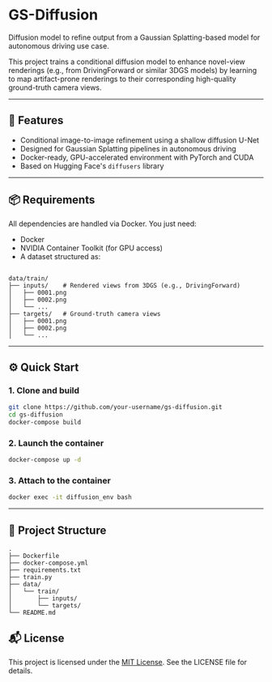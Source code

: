 
# GS-Diffusion

Diffusion model to refine output from a Gaussian Splatting-based model for autonomous driving use case.

This project trains a conditional diffusion model to enhance novel-view renderings (e.g., from DrivingForward or similar 3DGS models) by learning to map artifact-prone renderings to their corresponding high-quality ground-truth camera views.

---

## 🚀 Features

- Conditional image-to-image refinement using a shallow diffusion U-Net
- Designed for Gaussian Splatting pipelines in autonomous driving
- Docker-ready, GPU-accelerated environment with PyTorch and CUDA
- Based on Hugging Face's `diffusers` library

---

## 📦 Requirements

All dependencies are handled via Docker. You just need:

- Docker
- NVIDIA Container Toolkit (for GPU access)
- A dataset structured as:

```

data/train/
├── inputs/    # Rendered views from 3DGS (e.g., DrivingForward)
│   ├── 0001.png
│   ├── 0002.png
│   └── ...
├── targets/   # Ground-truth camera views
│   ├── 0001.png
│   ├── 0002.png
│   └── ...

````

---

## ⚙️ Quick Start

### 1. Clone and build

```bash
git clone https://github.com/your-username/gs-diffusion.git
cd gs-diffusion
docker-compose build
````

### 2. Launch the container

```bash
docker-compose up -d
```

### 3. Attach to the container

```bash
docker exec -it diffusion_env bash
```

---



## 📁 Project Structure

```
.
├── Dockerfile
├── docker-compose.yml
├── requirements.txt
├── train.py
├── data/
│   └── train/
│       ├── inputs/
│       └── targets/
└── README.md
```

## 📬 License

This project is licensed under the [MIT License](./LICENSE). See the LICENSE file for details.

